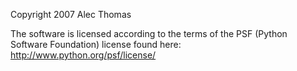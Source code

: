 Copyright 2007 Alec Thomas

The software is licensed according to the terms of the PSF (Python Software Foundation) license found here: http://www.python.org/psf/license/